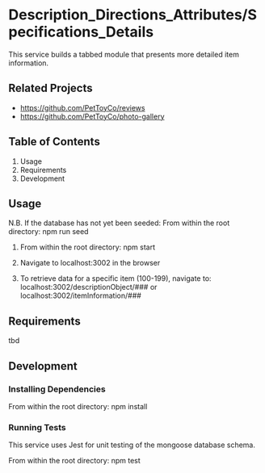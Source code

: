 # Description_Directions_Attributes/Specifications_Details

This service builds a tabbed module that presents more detailed item information.

## Related Projects
- https://github.com/PetToyCo/reviews
- https://github.com/PetToyCo/photo-gallery

## Table of Contents
  1. Usage
  2. Requirements
  3. Development

## Usage
N.B. If the database has not yet been seeded:
     From within the root directory:
     npm run seed

1. From within the root directory:
npm start

2. Navigate to localhost:3002 in the browser

3. To retrieve data for a specific item (100-199), navigate to:
localhost:3002/descriptionObject/### or localhost:3002/itemInformation/###


## Requirements
tbd

## Development
### Installing Dependencies
From within the root directory:
npm install

### Running Tests
This service uses Jest for unit testing of the mongoose database schema.

From within the root directory:
npm test